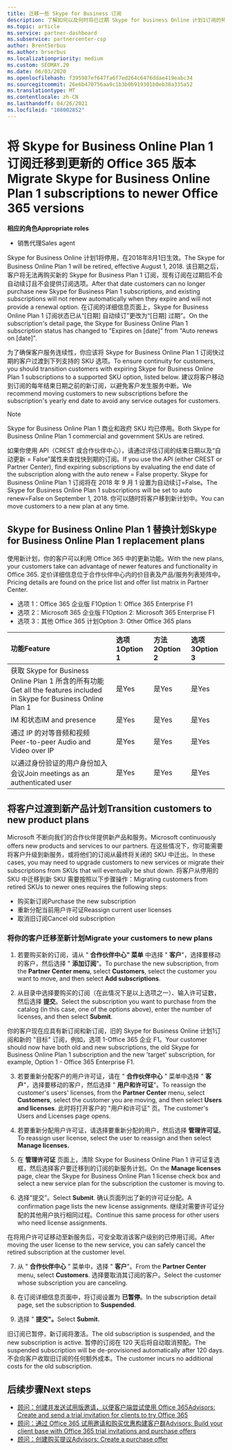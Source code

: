```yaml
---
title: 迁移一些 Skype for Business 订阅
description: 了解如何以及何时将已过期 Skype for business Online 计划1订阅的特定客户迁移到新的 Office 365 版本。
ms.topic: article
ms.service: partner-dashboard
ms.subservice: partnercenter-csp
author: BrentSerbus
ms.author: brserbus
ms.localizationpriority: medium
ms.custom: SEOMAY.20
ms.date: 06/03/2020
ms.openlocfilehash: f395987ef647fa6f7ed264c6476ddae419eabc34
ms.sourcegitcommit: 26e6b470756aa9c1b3b0b919301b0eb38a335a52
ms.translationtype: MT
ms.contentlocale: zh-CN
ms.lasthandoff: 04/26/2021
ms.locfileid: "108002852"
---
```

# <a name="migrate-skype-for-business-online-plan-1-subscriptions-to-newer-office-365-versions"></a><span data-ttu-id="7610f-103">将 Skype for Business Online Plan 1 订阅迁移到更新的 Office 365 版本</span><span class="sxs-lookup"><span data-stu-id="7610f-103">Migrate Skype for Business Online Plan 1 subscriptions to newer Office 365 versions</span></span>

<span data-ttu-id="7610f-104">**相应的角色**</span><span class="sxs-lookup"><span data-stu-id="7610f-104">**Appropriate roles**</span></span>

- <span data-ttu-id="7610f-105">销售代理</span><span class="sxs-lookup"><span data-stu-id="7610f-105">Sales agent</span></span>

<span data-ttu-id="7610f-106">Skype for Business Online 计划1将停用，在2018年8月1日生效。</span><span class="sxs-lookup"><span data-stu-id="7610f-106">The Skype for Business Online Plan 1 will be retired, effective August 1, 2018.</span></span> <span data-ttu-id="7610f-107">该日期之后，客户将无法再购买新的 Skype for Business Plan 1 订阅，现有订阅在过期后不会自动续订且不会提供订阅选项。</span><span class="sxs-lookup"><span data-stu-id="7610f-107">After that date customers can no longer purchase new Skype for Business Plan 1 subscriptions, and existing subscriptions will not renew automatically when they expire and will not provide a renewal option.</span></span> <span data-ttu-id="7610f-108">在订阅的详细信息页面上，Skype for Business Online Plan 1 订阅状态已从“[日期] 自动续订”更改为“[日期] 过期”。</span><span class="sxs-lookup"><span data-stu-id="7610f-108">On the subscription's detail page, the Skype for Business Online Plan 1 subscription status has changed to "Expires on [date]" from "Auto renews on [date]".</span></span>  

<span data-ttu-id="7610f-109">为了确保客户服务连续性，你应该将 Skype for Business Online Plan 1 订阅快过期的客户过渡到下列支持的 SKU 选项。</span><span class="sxs-lookup"><span data-stu-id="7610f-109">To ensure continuity for customers, you should transition customers with expiring Skype for Business Online Plan 1 subscriptions to a supported SKU option, listed below.</span></span> <span data-ttu-id="7610f-110">建议将客户移动到订阅的每年结束日期之前的新订阅，以避免客户发生服务中断。</span><span class="sxs-lookup"><span data-stu-id="7610f-110">We recommend moving customers to new subscriptions before the subscription's yearly end date to avoid any service outages for customers.</span></span> 

>[!NOTE]
><span data-ttu-id="7610f-111">Skype for Business Online Plan 1 商业和政府 SKU 均已停用。</span><span class="sxs-lookup"><span data-stu-id="7610f-111">Both Skype for Business Online Plan 1 commercial and government SKUs are retired.</span></span>

<span data-ttu-id="7610f-112">如果你使用 API（CREST 或合作伙伴中心），请通过评估订阅的结束日期以及“自动更新 = False”属性来查找快到期的订阅。</span><span class="sxs-lookup"><span data-stu-id="7610f-112">If you use the API (either CREST or Partner Center), find expiring subscriptions by evaluating the end date of the subscription along with the auto renew = False property.</span></span> <span data-ttu-id="7610f-113">Skype for Business Online Plan 1 订阅将在 2018 年 9 月 1 设置为自动续订=False。</span><span class="sxs-lookup"><span data-stu-id="7610f-113">The Skype for Business Online Plan 1 subscriptions will be set to auto renew=False on September 1, 2018.</span></span> <span data-ttu-id="7610f-114">你可以随时将客户移到新计划中。</span><span class="sxs-lookup"><span data-stu-id="7610f-114">You can move customers to a new plan at any time.</span></span> 

## <a name="skype-for-business-online-plan-1-replacement-plans"></a><span data-ttu-id="7610f-115">Skype for Business Online Plan 1 替换计划</span><span class="sxs-lookup"><span data-stu-id="7610f-115">Skype for Business Online Plan 1 replacement plans</span></span>

<span data-ttu-id="7610f-116">使用新计划，你的客户可以利用 Office 365 中的更新功能。</span><span class="sxs-lookup"><span data-stu-id="7610f-116">With the new plans, your customers take can advantage of newer features and functionality in Office 365.</span></span> <span data-ttu-id="7610f-117">定价详细信息位于合作伙伴中心内的价目表及产品/服务列表矩阵中。</span><span class="sxs-lookup"><span data-stu-id="7610f-117">Pricing details are found on the price list and offer list matrix in Partner Center.</span></span> 

- <span data-ttu-id="7610f-118">选项 1：Office 365 企业版 F1</span><span class="sxs-lookup"><span data-stu-id="7610f-118">Option 1: Office 365 Enterprise F1</span></span>
- <span data-ttu-id="7610f-119">选项 2：Microsoft 365 企业版 F1</span><span class="sxs-lookup"><span data-stu-id="7610f-119">Option 2: Microsoft 365 Enterprise F1</span></span>
- <span data-ttu-id="7610f-120">选项 3：其他 Office 365 计划</span><span class="sxs-lookup"><span data-stu-id="7610f-120">Option 3: Other Office 365 plans</span></span>

|<span data-ttu-id="7610f-121">**功能**</span><span class="sxs-lookup"><span data-stu-id="7610f-121">**Feature**</span></span>    |<span data-ttu-id="7610f-122">**选项 1**</span><span class="sxs-lookup"><span data-stu-id="7610f-122">**Option 1**</span></span>   |<span data-ttu-id="7610f-123">**方法 2**</span><span class="sxs-lookup"><span data-stu-id="7610f-123">**Option 2**</span></span>   |<span data-ttu-id="7610f-124">**选项3**</span><span class="sxs-lookup"><span data-stu-id="7610f-124">**Option 3**</span></span>   |
|:-----------------|:-----------------|:-------------|:------------|
|<span data-ttu-id="7610f-125">获取 Skype for Business Online Plan 1 所含的所有功能</span><span class="sxs-lookup"><span data-stu-id="7610f-125">Get all the features included in Skype for Business Online Plan 1</span></span>|<span data-ttu-id="7610f-126">是</span><span class="sxs-lookup"><span data-stu-id="7610f-126">Yes</span></span>   |<span data-ttu-id="7610f-127">是</span><span class="sxs-lookup"><span data-stu-id="7610f-127">Yes</span></span>   |<span data-ttu-id="7610f-128">是</span><span class="sxs-lookup"><span data-stu-id="7610f-128">Yes</span></span>   |
|<span data-ttu-id="7610f-129">IM 和状态</span><span class="sxs-lookup"><span data-stu-id="7610f-129">IM and presence</span></span> |<span data-ttu-id="7610f-130">是</span><span class="sxs-lookup"><span data-stu-id="7610f-130">Yes</span></span>   |<span data-ttu-id="7610f-131">是</span><span class="sxs-lookup"><span data-stu-id="7610f-131">Yes</span></span>   |<span data-ttu-id="7610f-132">是</span><span class="sxs-lookup"><span data-stu-id="7610f-132">Yes</span></span>   |
|<span data-ttu-id="7610f-133">通过 IP 的对等音频和视频</span><span class="sxs-lookup"><span data-stu-id="7610f-133">Peer-to-peer Audio and Video over IP</span></span>|<span data-ttu-id="7610f-134">是</span><span class="sxs-lookup"><span data-stu-id="7610f-134">Yes</span></span>   |<span data-ttu-id="7610f-135">是</span><span class="sxs-lookup"><span data-stu-id="7610f-135">Yes</span></span>   |<span data-ttu-id="7610f-136">是</span><span class="sxs-lookup"><span data-stu-id="7610f-136">Yes</span></span>   
|<span data-ttu-id="7610f-137">以通过身份验证的用户身份加入会议</span><span class="sxs-lookup"><span data-stu-id="7610f-137">Join meetings as an authenticated user</span></span>| <span data-ttu-id="7610f-138">是</span><span class="sxs-lookup"><span data-stu-id="7610f-138">Yes</span></span>   |<span data-ttu-id="7610f-139">是</span><span class="sxs-lookup"><span data-stu-id="7610f-139">Yes</span></span>   |<span data-ttu-id="7610f-140">是</span><span class="sxs-lookup"><span data-stu-id="7610f-140">Yes</span></span>   |

## <a name="transition-customers-to-new-product-plans"></a><span data-ttu-id="7610f-141">将客户过渡到新产品计划</span><span class="sxs-lookup"><span data-stu-id="7610f-141">Transition customers to new product plans</span></span>

<span data-ttu-id="7610f-142">Microsoft 不断向我们的合作伙伴提供新产品和服务。</span><span class="sxs-lookup"><span data-stu-id="7610f-142">Microsoft continuously offers new products and services to our partners.</span></span> <span data-ttu-id="7610f-143">在这些情况下，你可能需要将客户升级到新服务，或将他们的订阅从最终将关闭的 SKU 中迁出。</span><span class="sxs-lookup"><span data-stu-id="7610f-143">In these cases, you may need to upgrade customers to new services or migrate their subscriptions from SKUs that will eventually be shut down.</span></span> <span data-ttu-id="7610f-144">将客户从停用的 SKU 中迁移到新 SKU 需要按照以下步骤操作：</span><span class="sxs-lookup"><span data-stu-id="7610f-144">Migrating customers from retired SKUs to newer ones requires the following steps:</span></span>

- <span data-ttu-id="7610f-145">购买新订阅</span><span class="sxs-lookup"><span data-stu-id="7610f-145">Purchase the new subscription</span></span>
- <span data-ttu-id="7610f-146">重新分配当前用户许可证</span><span class="sxs-lookup"><span data-stu-id="7610f-146">Reassign current user licenses</span></span>
- <span data-ttu-id="7610f-147">取消旧订阅</span><span class="sxs-lookup"><span data-stu-id="7610f-147">Cancel old subscription</span></span>

### <a name="migrate-your-customers-to-new-plans"></a><span data-ttu-id="7610f-148">将你的客户迁移至新计划</span><span class="sxs-lookup"><span data-stu-id="7610f-148">Migrate your customers to new plans</span></span>

1. <span data-ttu-id="7610f-149">若要购买新的订阅，请从 " **合作伙伴中心" 菜单** 中选择 " **客户**"，选择要移动的客户，然后选择 " **添加订阅**"。</span><span class="sxs-lookup"><span data-stu-id="7610f-149">To purchase the new subscription, from the **Partner Center menu**, select **Customers**, select the customer you want to move, and then select **Add subscriptions**.</span></span>

2. <span data-ttu-id="7610f-150">从目录中选择要购买的订阅（在此情况下是以上选项之一）、输入许可证数，然后选择 **提交**。</span><span class="sxs-lookup"><span data-stu-id="7610f-150">Select the subscription you want to purchase from the catalog (in this case, one of the options above), enter the number of licenses, and then select **Submit**.</span></span> 

<span data-ttu-id="7610f-151">你的客户现在应具有新订阅和新订阅，旧的 Skype for Business Online 计划1订阅和新的 "目标" 订阅，例如，选项 1-Office 365 企业 F1。</span><span class="sxs-lookup"><span data-stu-id="7610f-151">Your customer should now have both old and new subscriptions, the old Skype for Business Online Plan 1  subscription and the new 'target' subscription, for example, Option 1 - Office 365 Enterprise F1.</span></span>

3. <span data-ttu-id="7610f-152">若要重新分配客户的用户许可证，请在 " **合作伙伴中心** " 菜单中选择 " **客户**"，选择要移动的客户，然后选择 " **用户和许可证**"。</span><span class="sxs-lookup"><span data-stu-id="7610f-152">To reassign the customer's users' licenses, from the **Partner Center** menu, select **Customers**, select the customer you are moving, and then select **Users and licenses**.</span></span> <span data-ttu-id="7610f-153">此时将打开客户的 "用户和许可证" 页。</span><span class="sxs-lookup"><span data-stu-id="7610f-153">The customer's Users and Licenses page opens.</span></span>

4. <span data-ttu-id="7610f-154">若要重新分配用户许可证，请选择要重新分配的用户，然后选择 **管理许可证**。</span><span class="sxs-lookup"><span data-stu-id="7610f-154">To reassign user license, select the user to reassign and then select **Manage licenses.**</span></span>

5. <span data-ttu-id="7610f-155">在 **管理许可证** 页面上，清除 Skype for Business Online Plan 1 许可证复选框，然后选择客户要迁移到的订阅的新服务计划。</span><span class="sxs-lookup"><span data-stu-id="7610f-155">On the **Manage licenses** page, clear the Skype for Business Online Plan 1 license check box and select a new service plan for the subscription the customer is moving to.</span></span>

6. <span data-ttu-id="7610f-156">选择“提交”。</span><span class="sxs-lookup"><span data-stu-id="7610f-156">Select **Submit**.</span></span> <span data-ttu-id="7610f-157">确认页面列出了新的许可证分配。</span><span class="sxs-lookup"><span data-stu-id="7610f-157">A confirmation page lists the new license assignments.</span></span> <span data-ttu-id="7610f-158">继续对需要许可证分配的其他用户执行相同过程。</span><span class="sxs-lookup"><span data-stu-id="7610f-158">Continue this same process for other users who need license assignments.</span></span>

<span data-ttu-id="7610f-159">在将用户许可证移动至新服务后，可安全取消该客户级别的已停用订阅。</span><span class="sxs-lookup"><span data-stu-id="7610f-159">After moving the user license to the new service, you can safely cancel the retired subscription at the customer level.</span></span>

7. <span data-ttu-id="7610f-160">从 " **合作伙伴中心** " 菜单中，选择 " **客户**"。</span><span class="sxs-lookup"><span data-stu-id="7610f-160">From the **Partner Center** menu, select **Customers**.</span></span> <span data-ttu-id="7610f-161">选择要取消其订阅的客户。</span><span class="sxs-lookup"><span data-stu-id="7610f-161">Select the customer whose subscription you are canceling.</span></span>

8. <span data-ttu-id="7610f-162">在订阅详细信息页面中，将订阅设置为 **已暂停**。</span><span class="sxs-lookup"><span data-stu-id="7610f-162">In the subscription detail page, set the subscription to **Suspended**.</span></span>

9. <span data-ttu-id="7610f-163">选择 " **提交"。**</span><span class="sxs-lookup"><span data-stu-id="7610f-163">Select **Submit.**</span></span>

<span data-ttu-id="7610f-164">旧订阅已暂停，新订阅将激活。</span><span class="sxs-lookup"><span data-stu-id="7610f-164">The old subscription is suspended, and the new subscription is active.</span></span> <span data-ttu-id="7610f-165">暂停的订阅在 120 天后将自动取消预配。</span><span class="sxs-lookup"><span data-stu-id="7610f-165">The suspended subscription will be de-provisioned automatically after 120 days.</span></span> <span data-ttu-id="7610f-166">不会向客户收取旧订阅的任何额外成本。</span><span class="sxs-lookup"><span data-stu-id="7610f-166">The customer incurs no additional costs for the old subscription.</span></span>

## <a name="next-steps"></a><span data-ttu-id="7610f-167">后续步骤</span><span class="sxs-lookup"><span data-stu-id="7610f-167">Next steps</span></span>

- [<span data-ttu-id="7610f-168">顾问：创建并发送试用版邀请，以便客户端尝试使用 Office 365</span><span class="sxs-lookup"><span data-stu-id="7610f-168">Advisors: Create and send a trial invitation for clients to try Office 365</span></span>](advisors-create-a-trial-invitation.md)
- [<span data-ttu-id="7610f-169">顾问：通过 Office 365 试用邀请和购买优惠构建客户群</span><span class="sxs-lookup"><span data-stu-id="7610f-169">Advisors: Build your client base with Office 365 trial invitations and purchase offers</span></span>](advisors-build-your-business.md)
- [<span data-ttu-id="7610f-170">顾问：创建购买提议</span><span class="sxs-lookup"><span data-stu-id="7610f-170">Advisors: Create a purchase offer</span></span>](advisor-create-a-purchase-offer.md)
